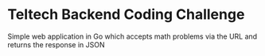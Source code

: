 # Teltech Backend Coding Challenge

Simple web application in Go which accepts math problems via the URL and returns the response in JSON
